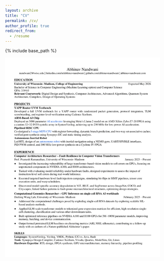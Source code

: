 ```yaml
---
layout: archive
title: "CV"
permalink: /cv/
author_profile: true
redirect_from:
  - /resume
---
```


{% include base_path %}

<img src='/files/Resume-v2-RTL-1.png'>
